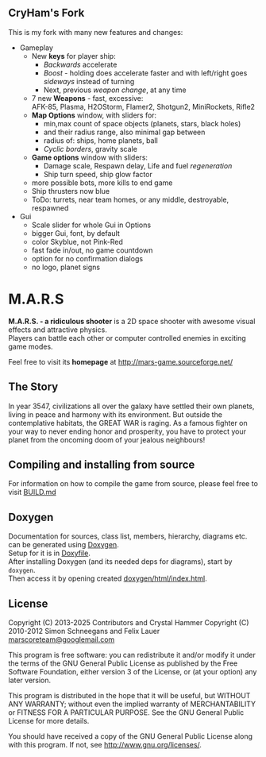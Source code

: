 ## CryHam's Fork

This is my fork with many new features and changes:
- Gameplay
   - New **keys** for player ship:  
     - *Backwards* accelerate
     - *Boost* - holding does accelerate faster
       and with left/right goes *sideways* instead of turning
     - Next, previous *weapon change*, at any time
   - 7 new **Weapons** - fast, excessive:  
     AFK-85, Plasma, H2OStorm, Flamer2, Shotgun2, MiniRockets, Rifle2
   - **Map Options** window, with sliders for:  
     - min,max count of space objects (planets, stars, black holes)
     - and their radius range, also minimal gap between
     - radius of: ships, home planets, ball
     - *Cyclic borders*, gravity scale
   - **Game options** window with sliders:
     - Damage scale, Respawn delay, Life and fuel *regeneration*
     - Ship turn speed, ship glow factor
   - more possible bots, more kills to end game
   - Ship thrusters now blue
   - ToDo: turrets, near team homes, or any middle, destroyable, respawned
- Gui
  - Scale slider for whole Gui in Options
  - bigger Gui, font, by default
  - color Skyblue, not Pink-Red
  - fast fade in/out, no game countdown
  - option for no confirmation dialogs
  - no logo, planet signs


M.A.R.S
=======

**M.A.R.S. - a ridiculous shooter** is a 2D space shooter with awesome visual effects and attractive physics.  
Players can battle each other or computer controlled enemies in exciting game modes. 

Feel free to visit its **homepage** at http://mars-game.sourceforge.net/

## The Story

In year 3547, civilizations all over the galaxy have settled their own planets, living in peace and harmony with its environment. But outside the contemplative habitats, the GREAT WAR is raging. As a famous fighter on your way to never ending honor and prosperity, you have to protect your planet from the oncoming doom of your jealous neighbours!


## Compiling and installing from source

For information on how to compile the game from source, please feel free to visit [BUILD.md](BUILD.md)


## Doxygen

Documentation for sources, class list, members, hierarchy, diagrams etc.  
can be generated using [Doxygen](https://www.doxygen.nl/).  
Setup for it is in [Doxyfile](../Doxyfile).  
After installing Doxygen (and its needed deps for diagrams), start by `doxygen`.  
Then access it by opening created [doxygen/html/index.html](doxygen/html/index.html).


## License

Copyright (C) 2013-2025 Contributors and Crystal Hammer
Copyright (C) 2010-2012 Simon Schneegans and Felix Lauer <marscoreteam@googlemail.com>

This program is free software: you can redistribute it and/or modify it under the terms of the GNU General Public License as published by the Free Software Foundation, either version 3 of the License, or (at your option) any later version.

This program is distributed in the hope that it will be useful, but WITHOUT ANY WARRANTY; without even the implied warranty of MERCHANTABILITY or FITNESS FOR A PARTICULAR PURPOSE.  See the GNU General Public License for more details.

You should have received a copy of the GNU General Public License along with this program.  If not, see <http://www.gnu.org/licenses/>.
